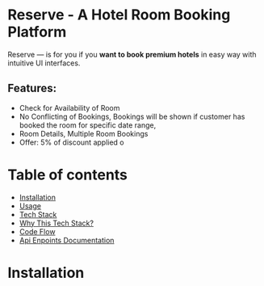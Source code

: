 # Reserve - A Hotel Room Booking Platform

Reserve — is for you if you **want to book premium hotels** in easy way with intuitive UI interfaces.

## Features: 
  * Check for Availability of Room 
  * No Conflicting of Bookings, Bookings will be shown if customer has booked the room for specific date range,
  * Room Details, Multiple Room Bookings
  * Offer: 5% of discount applied o

Table of contents
=================

<!--ts-->
  * [Installation](#installation)
  * [Usage](#usage)
  * [Tech Stack](#tech-stack)
  * [Why This Tech Stack?](#why-this-tech-stack)
  * [Code Flow](#code-flow)
  * [Api Enpoints Documentation](#api_endpoint)
  
<!--te-->

Installation
============
